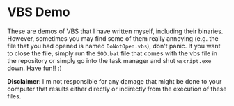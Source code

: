 # VBS Demo

These are demos of VBS that I have written myself, including their binaries.
However, sometimes you may find some of them really annoying (e.g. the file that you had opened is named ```DoNotOpen.vbs```), don't panic.
If you want to close the file, simply run the ```SOD.bat``` file that comes with the vbs file in the repository or simply go into the task manager and shut ```wscript.exe``` down.
Have fun!! :)

**Disclaimer**: I'm not responsible for any damage that might be done to your computer that results either directly or indirectly from the execution of these files.
